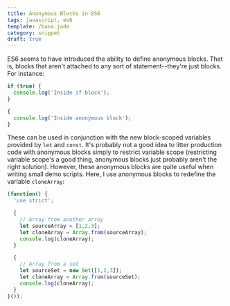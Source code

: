 ```yaml
---
title: Anonymous Blocks in ES6
tags: javascript, es6
template: /base.jade
category: snippet
draft: true
---
```


ES6 seems to have introduced the ability to define anonymous blocks. That is, blocks that aren't attached to any sort of statement--they're just blocks. For instance:

```javascript
if (true) {
  console.log('Inside if block');
}

{
  console.log('Inside anonymous block');
}
```

These can be used in conjunction with the new block-scoped variables provided by `let` and `const`. It's probably not a good idea to litter production code with anonymous blocks simply to restrict variable scope (restricting variable scope's a good thing, anonymous blocks just probably aren't the right solution). However, these anonymous blocks are quite useful when writing small demo scripts. Here, I use anonymous blocks to redefine the variable `cloneArray`:

```javascript
(function() {
  'use strict';

  {
    // Array from another array
    let sourceArray = [1,2,3];
    let cloneArray = Array.from(sourceArray);
    console.log(cloneArray);
  }

  {
    // Array from a set
    let sourceSet = new Set([1,2,3]);
    let cloneArray = Array.from(sourceSet);
    console.log(cloneArray);
  }
}());
```
